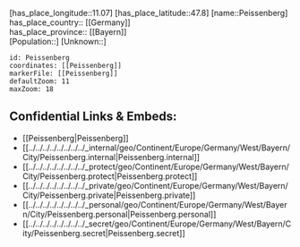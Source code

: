 ﻿---
location: [47.8,11.07] 
mapzoom: [7,12] 
mapmarker: city 
type: City
tags:
- geo/City


SpocWebEntityId: 33279
isDeleted: false
confidential: public

---
[has_place_longitude::11.07] 
[has_place_latitude::47.8] 
[name::Peissenberg] 
has_place_country:: [[Germany]]  
has_place_province:: [[Bayern]]  
[Population::] 
[Unknown::] 


```leaflet
id: Peissenberg
coordinates: [[Peissenberg]] 
markerFile: [[Peissenberg]] 
defaultZoom: 11 
maxZoom: 18
```


## Confidential Links & Embeds: 
- [[Peissenberg|Peissenberg]]  
- [[../../../../../../../../_internal/geo/Continent/Europe/Germany/West/Bayern/City/Peissenberg.internal|Peissenberg.internal]] 
- [[../../../../../../../../_protect/geo/Continent/Europe/Germany/West/Bayern/City/Peissenberg.protect|Peissenberg.protect]] 
- [[../../../../../../../../_private/geo/Continent/Europe/Germany/West/Bayern/City/Peissenberg.private|Peissenberg.private]] 
- [[../../../../../../../../_personal/geo/Continent/Europe/Germany/West/Bayern/City/Peissenberg.personal|Peissenberg.personal]] 
- [[../../../../../../../../_secret/geo/Continent/Europe/Germany/West/Bayern/City/Peissenberg.secret|Peissenberg.secret]] 
